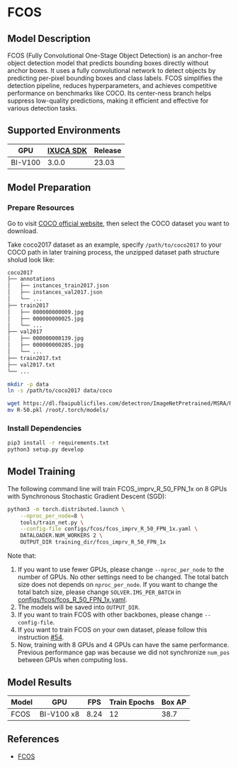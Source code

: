 # FCOS

## Model Description

FCOS (Fully Convolutional One-Stage Object Detection) is an anchor-free object detection model that predicts bounding
boxes directly without anchor boxes. It uses a fully convolutional network to detect objects by predicting per-pixel
bounding boxes and class labels. FCOS simplifies the detection pipeline, reduces hyperparameters, and achieves
competitive performance on benchmarks like COCO. Its center-ness branch helps suppress low-quality predictions, making
it efficient and effective for various detection tasks.

## Supported Environments

| GPU    | [IXUCA SDK](https://gitee.com/deep-spark/deepspark#%E5%A4%A9%E6%95%B0%E6%99%BA%E7%AE%97%E8%BD%AF%E4%BB%B6%E6%A0%88-ixuca) | Release |
|--------|-----------|---------|
| BI-V100 | 3.0.0     |  23.03  |

## Model Preparation

### Prepare Resources

Go to visit [COCO official website](https://cocodataset.org/#download), then select the COCO dataset you want to
download.

Take coco2017 dataset as an example, specify `/path/to/coco2017` to your COCO path in later training process, the
unzipped dataset path structure sholud look like:

```bash
coco2017
├── annotations
│   ├── instances_train2017.json
│   ├── instances_val2017.json
│   └── ...
├── train2017
│   ├── 000000000009.jpg
│   ├── 000000000025.jpg
│   └── ...
├── val2017
│   ├── 000000000139.jpg
│   ├── 000000000285.jpg
│   └── ...
├── train2017.txt
├── val2017.txt
└── ...
```

```bash
mkdir -p data
ln -s /path/to/coco2017 data/coco

wget https://dl.fbaipublicfiles.com/detectron/ImageNetPretrained/MSRA/R-50.pkl
mv R-50.pkl /root/.torch/models/
```

### Install Dependencies

```bash
pip3 install -r requirements.txt
python3 setup.py develop
```

## Model Training

The following command line will train FCOS_imprv_R_50_FPN_1x on 8 GPUs with Synchronous Stochastic Gradient Descent
(SGD):

```bash
python3 -m torch.distributed.launch \
    --nproc_per_node=8 \
    tools/train_net.py \
    --config-file configs/fcos/fcos_imprv_R_50_FPN_1x.yaml \
    DATALOADER.NUM_WORKERS 2 \
    OUTPUT_DIR training_dir/fcos_imprv_R_50_FPN_1x
```

Note that:

1) If you want to use fewer GPUs, please change `--nproc_per_node` to the number of GPUs. No other settings need to be
   changed. The total batch size does not depends on `nproc_per_node`. If you want to change the total batch size,
   please change `SOLVER.IMS_PER_BATCH` in [configs/fcos/fcos_R_50_FPN_1x.yaml](configs/fcos/fcos_R_50_FPN_1x.yaml).
2) The models will be saved into `OUTPUT_DIR`.
3) If you want to train FCOS with other backbones, please change `--config-file`.
4) If you want to train FCOS on your own dataset, please follow this instruction
   [#54](https://github.com/tianzhi0549/FCOS/issues/54#issuecomment-497558687).
5) Now, training with 8 GPUs and 4 GPUs can have the same performance. Previous performance gap was because we did not
   synchronize `num_pos` between GPUs when computing loss.

## Model Results

 | Model | GPU        | FPS  | Train Epochs | Box AP |
 |-------|------------|------|--------------|--------|
 | FCOS  | BI-V100 x8 | 8.24 | 12           | 38.7   |

## References

- [FCOS](https://github.com/tianzhi0549/FCOS)
